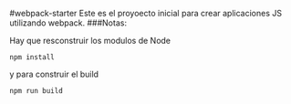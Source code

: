 #webpack-starter
Este es el proyoecto inicial para crear aplicaciones JS utilizando webpack.
###Notas:

Hay que resconstruir los modulos de Node
```
npm install
```
y para construir el build
```
npm run build
```
